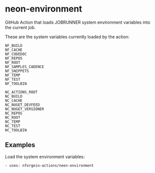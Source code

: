 # neon-environment
GitHub Action that loads JOBRUNNER system environment variables into the current job.

These are the system variables currently loaded by the action:
```
NF_BUILD
NF_CACHE
NF_CODEDOC
NF_REPOS
NF_ROOT
NF_SAMPLES_CADENCE
NF_SNIPPETS
NF_TEMP
NF_TEST
NF_TOOLBIN

NC_ACTIONS_ROOT
NC_BUILD
NC_CACHE
NC_NUGET_DEVFEED
NC_NUGET_VERSIONER
NC_REPOS
NC_ROOT
NC_TEMP
NC_TEST
NC_TOOLBIN
```

## Examples

Load the system environment variables:
```
- uses: nforgeio-actions/neon-environment
```
